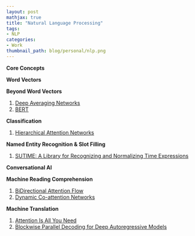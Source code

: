 ```yaml
---
layout: post
mathjax: true
title: "Natural Language Processing"
tags:
- NLP
categories:
- Work
thumbnail_path: blog/personal/nlp.png
---
```


**Core Concepts**

**Word Vectors**

**Beyond Word Vectors**

1. [Deep Averaging Networks](https://www.weak-learner.com/blog/2019/07/31/deep-averaging-networks/)
2. [BERT](https://www.weak-learner.com/blog/2019/08/16/bert/)

**Classification**

1. [Hierarchical Attention Networks](https://www.weak-learner.com/blog/2019/06/23/hierarchical_attention_networks/)

**Named Entity Recognition & Slot Filling**

1. [SUTIME: A Library for Recognizing and Normalizing Time Expressions](https://www.weak-learner.com/blog/2019/06/20/SUTime/)

**Conversational AI**

**Machine Reading Comprehension**

1. [BiDirectional Attention Flow](https://www.weak-learner.com/blog/2019/08/13/bidirectional-attention-flow/)
2. [Dynamic Co-attention Networks](https://www.weak-learner.com/blog/2019/08/13/dynamic-coattention-network/)

**Machine Translation**

1. [Attention Is All You Need](https://www.weak-learner.com/blog/2019/08/01/attention-is-all-you-need/)
2. [Blockwise Parallel Decoding for Deep Autoregressive Models](https://www.weak-learner.com/blog/2019/08/08/blockwise-parallel-decoding-for-deep-autoregressive-models/)